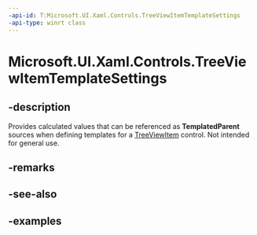```yaml
---
-api-id: T:Microsoft.UI.Xaml.Controls.TreeViewItemTemplateSettings
-api-type: winrt class
---
```


<!-- Class syntax.
public class TreeViewItemTemplateSettings : DependencyObject, DependencyObject
-->

# Microsoft.UI.Xaml.Controls.TreeViewItemTemplateSettings

## -description

Provides calculated values that can be referenced as **TemplatedParent** sources when defining templates for a [TreeViewItem](treeviewitem.md) control. Not intended for general use.

## -remarks

## -see-also

## -examples

